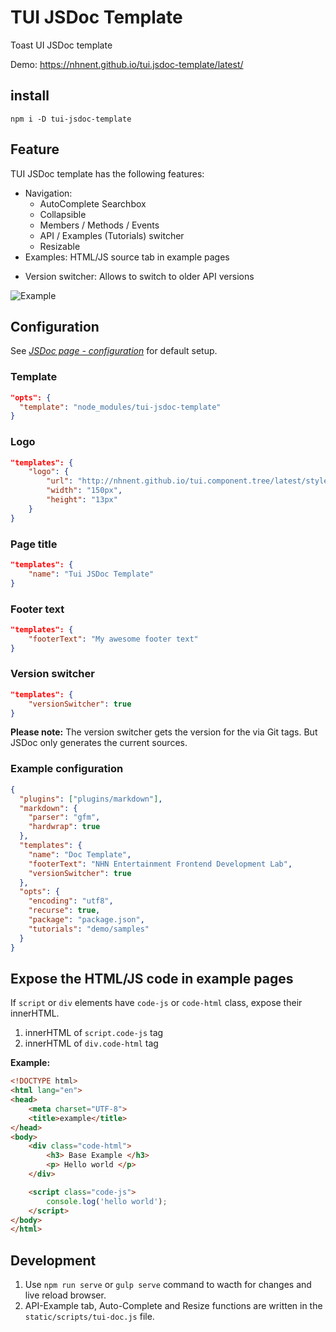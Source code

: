 # TUI JSDoc Template
Toast UI JSDoc template

Demo: https://nhnent.github.io/tui.jsdoc-template/latest/

## install
```
npm i -D tui-jsdoc-template
```

## Feature
TUI JSDoc template has the following features:

* Navigation:
  * AutoComplete Searchbox
  * Collapsible
  * Members / Methods / Events
  * API / Examples (Tutorials) switcher
  * Resizable
* Examples: HTML/JS source tab in example pages
+ Version switcher: Allows to switch to older API versions 

![Example](https://cloud.githubusercontent.com/assets/441011/20415434/7ca5c48c-ad38-11e6-9221-9be654bd0b36.png)

## Configuration
See [*JSDoc page - configuration*](http://usejsdoc.org/about-configuring-jsdoc.html#incorporating-command-line-options-into-the-configuration-file) for default setup.

### Template
```json
"opts": {
  "template": "node_modules/tui-jsdoc-template"
}
```

### Logo
```json
"templates": {
    "logo": {
        "url": "http://nhnent.github.io/tui.component.tree/latest/styles/logo.png",
        "width": "150px",
        "height": "13px"
    }
}
```

### Page title
```json
"templates": {
    "name": "Tui JSDoc Template"
}
```

### Footer text
```json
"templates": {
    "footerText": "My awesome footer text"
}
```

### Version switcher
```json
"templates": {
    "versionSwitcher": true
}
```
**Please note:**
 The version switcher gets the version for the via Git tags. But JSDoc only generates the current sources. 

### Example configuration

 ```json
 {
   "plugins": ["plugins/markdown"],
   "markdown": {
     "parser": "gfm",
     "hardwrap": true
   },
   "templates": {
     "name": "Doc Template",
     "footerText": "NHN Entertainment Frontend Development Lab",
     "versionSwitcher": true
   },
   "opts": {
     "encoding": "utf8",
     "recurse": true,
     "package": "package.json",
     "tutorials": "demo/samples"
   }
 }
 ```

## Expose the HTML/JS code in example pages
If `script` or `div` elements have `code-js` or `code-html` class, expose their innerHTML.

1. innerHTML of `script.code-js` tag
2. innerHTML of `div.code-html` tag

**Example:**
```html
<!DOCTYPE html>
<html lang="en">
<head>
    <meta charset="UTF-8">
    <title>example</title>
</head>
<body>
    <div class="code-html">
        <h3> Base Example </h3>
        <p> Hello world </p>
    </div>

    <script class="code-js">
        console.log('hello world');
    </script>
</body>
</html>
```


## Development
1. Use `npm run serve` or `gulp serve` command to wacth for changes and live reload browser.
3. API-Example tab, Auto-Complete and Resize functions are written in the `static/scripts/tui-doc.js` file.
